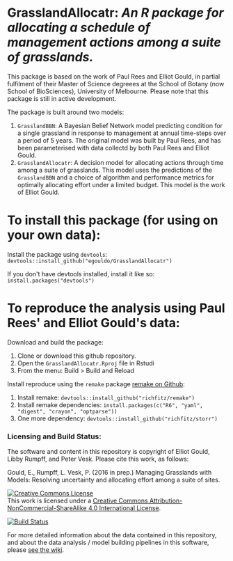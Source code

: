 # GrasslandAllocatr: *An R package for allocating a schedule of management actions among a suite of grasslands.*

This package is based on the work of Paul Rees and Elliot Gould, in partial fulfilment of their Master of Science degreees at the School of Botany (now School of BioSciences), University of Melbourne. Please note that this package is still in active development.

The package is built around two models:

1. `GrasslandBBN`: A Bayesian Belief Network model predicting condition for a single grassland in response to management at annual time-steps over a period of 5 years. The original model was built by Paul Rees, and has been parameterised with data collectd by both Paul Rees and Elliot Gould.
2. `GrasslandAllocatr`: A decision model for allocating actions through time among a suite of grasslands. This model uses the predictions of the `GrasslandBBN` and a choice of algorithm and performance metrics for optimally allocating effort under a limited budget. This model is the work of Elliot Gould.

# To install this package (for using on your own data):

Install the package using `devtools`: `devtools::install_github("egouldo/GrasslandAllocatr")`

If you don't have devtools installed, install it like so: `install.packages("devtools")`

# To reproduce the analysis using Paul Rees' and Elliot Gould's data:

Download and build the package:

1. Clone or download this github repository.
2. Open the `GrasslandAllocatr.Rproj` file in Rstudi
3. From the menu: Build > Build and Reload

Install reproduce using the `remake` package [remake on Github](https://github.com/richfitz/remake):

1. Install remake: `devtools::install_github("richfitz/remake")`
2. Install remake dependencies: `install.packages(c("R6", "yaml", "digest", "crayon", "optparse"))`
3. One more dependency: `devtools::install_github("richfitz/storr")`

### Licensing and Build Status:

The software and content in this repository is copyright of Elliot Gould, Libby Rumpff, and Peter Vesk. Please cite this work, as follows:

Gould, E., Rumpff, L. Vesk, P. (2016 in prep.) Managing Grasslands with Models: Resolving uncertainty and allocating effort among a suite of sites.

<a rel="license" href="http://creativecommons.org/licenses/by-nc-sa/4.0/"><img alt="Creative Commons License" style="border-width:0" src="https://i.creativecommons.org/l/by-nc-sa/4.0/88x31.png" /></a><br />This work is licensed under a <a rel="license" href="http://creativecommons.org/licenses/by-nc-sa/4.0/">Creative Commons Attribution-NonCommercial-ShareAlike 4.0 International License</a>.


[![Build Status](https://travis-ci.org/egouldo/GrasslandAllocatr.png)](https://travis-ci.org/egouldo/GrasslandAllocatr)

For more detailed information about the data contained in this repository, and about the data analysis / model building pipelines in this software, please [see the wiki](https://github.com/egouldo/GrasslandAllocatr/wiki).
